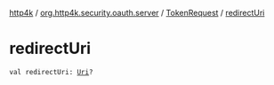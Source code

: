 [http4k](../../index.md) / [org.http4k.security.oauth.server](../index.md) / [TokenRequest](index.md) / [redirectUri](./redirect-uri.md)

# redirectUri

`val redirectUri: `[`Uri`](../../org.http4k.core/-uri/index.md)`?`